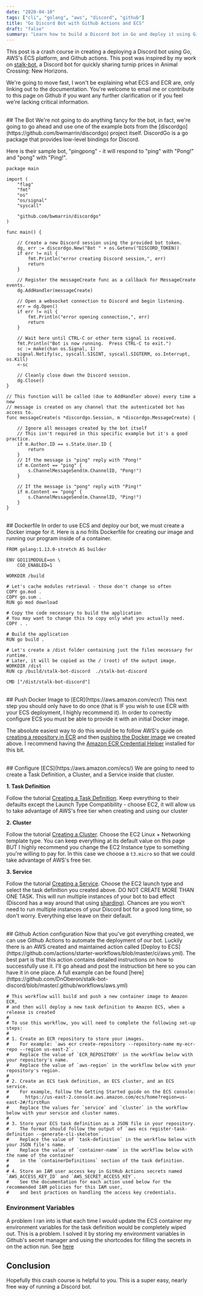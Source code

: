 ```yaml
---
date: "2020-04-10"
tags: ["cli", "golang", "aws", "discord", "github"]
title: "Go Discord Bot with Github Actions and ECS"
draft: "false"
summary: "Learn how to build a Discord bot in Go and deploy it using Github Actions and ECS"
---
```


This post is a crash course in creating a deploying a Discord bot using Go, AWS's ECS platform, and Github actions. This post was inspired by my work on [stalk-bot](https://stalk-bot.com), a Discord bot for quickly sharing turnip prices in Animal Crossing: New Horizons. 

We're going to move fast, I won't be explaining what ECS and ECR are, only linking out to the documentation. You're welcome to email me or contribute to this page on Github if you want any further clarification or if you feel we're lacking critical information.

<br>
## The Bot
We're not going to do anything fancy for the bot, in fact, we're going to go ahead and use one of the example bots from the [discordgo](https://github.com/bwmarrin/discordgo) project itself. DiscordGo is a go package that provides low-level bindings for Discord. 

Here is their sample bot, "pingpong" - it will respond to "ping" with "Pong!" and "pong" with "Ping!".

```
package main

import (
	"flag"
	"fmt"
	"os"
	"os/signal"
	"syscall"

	"github.com/bwmarrin/discordgo"
)

func main() {

	// Create a new Discord session using the provided bot token.
	dg, err := discordgo.New("Bot " + os.Getenv("DISCORD_TOKEN))
	if err != nil {
		fmt.Println("error creating Discord session,", err)
		return
	}

	// Register the messageCreate func as a callback for MessageCreate events.
	dg.AddHandler(messageCreate)

	// Open a websocket connection to Discord and begin listening.
	err = dg.Open()
	if err != nil {
		fmt.Println("error opening connection,", err)
		return
	}

	// Wait here until CTRL-C or other term signal is received.
	fmt.Println("Bot is now running.  Press CTRL-C to exit.")
	sc := make(chan os.Signal, 1)
	signal.Notify(sc, syscall.SIGINT, syscall.SIGTERM, os.Interrupt, os.Kill)
	<-sc

	// Cleanly close down the Discord session.
	dg.Close()
}

// This function will be called (due to AddHandler above) every time a new
// message is created on any channel that the autenticated bot has access to.
func messageCreate(s *discordgo.Session, m *discordgo.MessageCreate) {

	// Ignore all messages created by the bot itself
	// This isn't required in this specific example but it's a good practice.
	if m.Author.ID == s.State.User.ID {
		return
	}
	// If the message is "ping" reply with "Pong!"
	if m.Content == "ping" {
		s.ChannelMessageSend(m.ChannelID, "Pong!")
	}

	// If the message is "pong" reply with "Ping!"
	if m.Content == "pong" {
		s.ChannelMessageSend(m.ChannelID, "Ping!")
	}
}
```

<br>
## Dockerfile
In order to use ECS and deploy our bot, we must create a Docker image for it. Here is a no frills Dockerfile for creating our image and running our program inside of a container.

```
FROM golang:1.13.0-stretch AS builder

ENV GO111MODULE=on \
    CGO_ENABLED=1

WORKDIR /build

# Let's cache modules retrieval - those don't change so often
COPY go.mod .
COPY go.sum .
RUN go mod download

# Copy the code necessary to build the application
# You may want to change this to copy only what you actually need.
COPY . .

# Build the application
RUN go build .

# Let's create a /dist folder containing just the files necessary for runtime.
# Later, it will be copied as the / (root) of the output image.
WORKDIR /dist
RUN cp /build/stalk-bot-discord  ./stalk-bot-discord

CMD ["/dist/stalk-bot-discord"]
```

<br>
## Push Docker Image to [ECR](https://aws.amazon.com/ecr/)
This next step you should only have to do once (that is IF you wish to use ECR with your ECS deployment, I highly recommend it). In order to correctly configure ECS you must be able to provide it with an initial Docker image. 

The absolute easiest way to do this would be to follow AWS's guide on [creating a repository in ECR](https://docs.aws.amazon.com/AmazonECR/latest/userguide/repository-create.html) and then [pushing the Docker image](https://docs.aws.amazon.com/AmazonECR/latest/userguide/docker-push-ecr-image.html) we created above. I recommend having the [Amazon ECR Credential Helper](https://github.com/awslabs/amazon-ecr-credential-helper#Configuration) installed for this bit.  

<br>
## Configure [ECS](https://aws.amazon.com/ecs/)
We are going to need to create a Task Definition, a Cluster, and a Service inside that cluster.

**1. Task Definition**

Follow the tutorial [Creating a Task Definition](https://docs.aws.amazon.com/AmazonECS/latest/developerguide/create-task-definition.html). Keep everything to their defaults except the Launch Type Compatibility - choose EC2, it will allow us to take advantage of AWS's free tier when creating and using our cluster 

**2. Cluster**

Follow the tutorial [Creating a Cluster](https://docs.aws.amazon.com/AmazonECS/latest/developerguide/create_cluster.html). Choose the EC2 Linux + Networking template type. You can keep everything at its default value on this page BUT I highly recommend you change the EC2 Instance type to something you're willing to pay for. In this case we choose a `t3.micro` so that we could take advantage of AWS's free tier.

**3. Service**

Follow the tutorial [Creating a Service](https://docs.aws.amazon.com/AmazonECS/latest/developerguide/create-service.html). Choose the EC2 launch type and select the task definition you created above. DO NOT CREATE MORE THAN ONE TASK. This will run multiple instances of your bot to bad effect (Discord has a way around that using [sharding](https://dsharpplus.emzi0767.com/articles/sharding.html)). Chances are you won't need to run multiple instances of your Discord bot for a good long time, so don't worry. Everything else leave on their default.



<br>
## Github Action configuration
Now that you've got everything created, we can use Github Actions to automate the deployment of our bot. Luckily there is an AWS created and maintained action called [Deploy to ECS](https://github.com/actions/starter-workflows/blob/master/ci/aws.yml). The best part is that this action contains detailed instructions on how to successfully use it. I'll go ahead and post the instruction bit here so you can have it in one place. A full example can be found [here](https://github.com/DnOberon/stalk-bot-discord/blob/master/.github/workflows/aws.yml)

```
# This workflow will build and push a new container image to Amazon ECR,
# and then will deploy a new task definition to Amazon ECS, when a release is created
#
# To use this workflow, you will need to complete the following set-up steps:
#
# 1. Create an ECR repository to store your images.
#    For example: `aws ecr create-repository --repository-name my-ecr-repo --region us-east-2`.
#    Replace the value of `ECR_REPOSITORY` in the workflow below with your repository's name.
#    Replace the value of `aws-region` in the workflow below with your repository's region.
#
# 2. Create an ECS task definition, an ECS cluster, and an ECS service.
#    For example, follow the Getting Started guide on the ECS console:
#      https://us-east-2.console.aws.amazon.com/ecs/home?region=us-east-2#/firstRun
#    Replace the values for `service` and `cluster` in the workflow below with your service and cluster names.
#
# 3. Store your ECS task definition as a JSON file in your repository.
#    The format should follow the output of `aws ecs register-task-definition --generate-cli-skeleton`.
#    Replace the value of `task-definition` in the workflow below with your JSON file's name.
#    Replace the value of `container-name` in the workflow below with the name of the container
#    in the `containerDefinitions` section of the task definition.
#
# 4. Store an IAM user access key in GitHub Actions secrets named `AWS_ACCESS_KEY_ID` and `AWS_SECRET_ACCESS_KEY`.
#    See the documentation for each action used below for the recommended IAM policies for this IAM user,
#    and best practices on handling the access key credentials.
```

### Environment Variables
A problem I ran into is that each time I would update the ECS container my environment variables for the task definition would be completely wiped out. This is a problem. I solved it by storing my environment variables in Github's secret manager and using the shortcodes for filling the secrets in on the action run. See [here](https://github.com/DnOberon/stalk-bot-discord/blob/master/.github/workflows/aws.yml#L74)

## Conclusion
Hopefully this crash course is helpful to you. This is a super easy, nearly free way of running a Discord bot. 